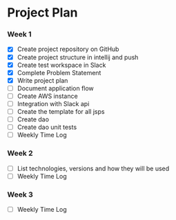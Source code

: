# Project Plan

### Week 1
- [X] Create project repository on GitHub
- [X] Create project structure in intellij and push
- [X] Create test workspace in Slack
- [X] Complete Problem Statement
- [X] Write project plan
- [ ] Document application flow
- [ ] Create AWS instance
- [ ] Integration with Slack api
- [ ] Create the template for all jsps
- [ ] Create dao
- [ ] Create dao unit tests
- [ ] Weekly Time Log

### Week 2
- [ ] List technologies, versions and how they will be used
- [ ] Weekly Time Log

### Week 3
- [ ] Weekly Time Log